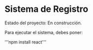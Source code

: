 <h1>Sistema de Registro</h1>

Estado del proyecto: En construcción.

Para ejecutar el sistema, debes poner:

'''npm install react'''
